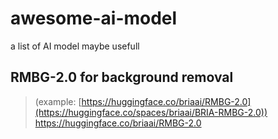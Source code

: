 # awesome-ai-model
a list of AI model maybe usefull

## RMBG-2.0 for background removal 
> (example: [https://huggingface.co/briaai/RMBG-2.0](https://huggingface.co/spaces/briaai/BRIA-RMBG-2.0))
> https://huggingface.co/briaai/RMBG-2.0
